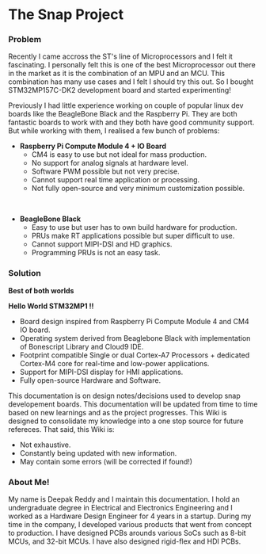 # The Snap Project

### Problem

Recently I came accross the ST's line of Microprocessors and I felt it fascinating. I personally felt this is one of the best Microprocessor out there in the market as it is the combination of an MPU and an  MCU. This combination has many use cases and I felt I should try this out. So I bought STM32MP157C-DK2 development board and started experimenting! <br>

Previously I had little experience working on couple of popular linux dev boards like the BeagleBone Black
and the Raspberry Pi. They are both fantastic boards to work with and they both have good community support. But while working with them, I realised a few bunch of problems:

- **Raspberry Pi Compute Module 4 + IO Board**
    - CM4 is easy to use but not ideal for mass production.
    - No support for analog signals at hardware level.
    - Software PWM possible but not very precise.
    - Cannot support real time application or processing.
    - Not fully open-source and very minimum customization possible. <br>
<br>

- **BeagleBone Black**
    - Easy to use but user has to own build hardware for production.
    - PRUs make RT applications possible but super difficult to use.
    - Cannot support MIPI-DSI and HD graphics.
    - Programming PRUs is not an easy task.

### Solution

**Best of both worlds**

**Hello World STM32MP1 !!**

- Board design inspired from Raspberry Pi Compute Module 4 and CM4 IO board.
- Operating system derived from Beaglebone Black with implementation of Bonescript Library and Cloud9 IDE.
- Footprint compatible Single or dual Cortex-A7 Processors + dedicated Cortex-M4 core for real-time and low-power applications.
- Support for MIPI-DSI display for HMI applications.
- Fully open-source Hardware and Software.


This documentation is on design notes/decisions used to develop snap developement boards. This documentation will be updated from time to time based on new learnings and as the project progresses. This Wiki is designed to consolidate my knowledge into a one stop source for future refereces. That said, this Wiki is:

- Not exhaustive. 
- Constantly being updated with new information. 
- May contain some errors (will be corrected if found!)

### About Me!

My name is Deepak Reddy and I maintain this documentation. I hold an undergraduate degree in Electrical and Electronics Engineering and I worked as a Hardware Design Engineer for 4 years in a startup. During my time in the company, I developed various products that went from concept to production. I have designed PCBs arounds various SoCs such as 8-bit MCUs, and 32-bit MCUs. I have also designed rigid-flex and HDI PCBs. 
 




